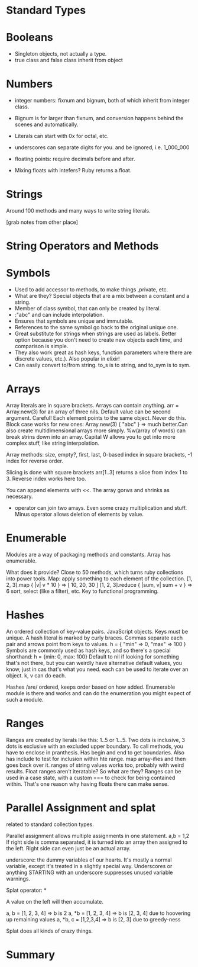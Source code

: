 # Standard Types

# Booleans

* Singleton objects, not actually a type.
* true class and false class inherit from object

# Numbers

* integer numbers: fixnum and bignum, both of which inherit from integer class.
* Bignum is for larger than fixnum, and conversion happens behind the scenes and automatically.
* Literals can start with 0x for octal, etc.
* underscores can separate digits for you. and be ignored, i.e. 1_000_000

* floating points: require decimals before and after.
* Mixing floats with intefers? Ruby returns a float.

# Strings

Around 100 methods and many ways to write string literals.

[grab notes from other place]

# String Operators and Methods

# Symbols

* Used to add accessor to methods, to make things ,private, etc.
* What are they? Special objects that are a mix between a constant and a string.
* Member of class symbol, that can only be created by literal.
* :"abc" and can include interpolation.
* Ensures that symbols are unique and immutable.
* References to the same symbol go back to the original unique one.
* Great substitute for strings when strings are used as labels. Better option because you don't need to create new objects each time, and comparison is simple.
* They also work great as hash keys, function parameters where there are discrete values, etc.). Also popular in elixir!
* Can easily convert to/from string. to_s is to string, and to_sym is to sym.

# Arrays

Array literals are in square brackets. Arrays can contain anything.
arr = Array.new(3) for an array of three nils. Default value can be second argument. Careful! Each element points to the same object. Never do this. Block case works for new ones: Array.new(3) { "abc" } => much better.Can also create multidimensional arrays more simply.
%w(array of words) can break strins down into an array. Capital W allows you to get into more complex stuff, like string interpolation.

Array methods: size, empty?, first, last, 0-based index in square brackets, -1 index for reverse order.

Slicing is done with square brackets arr[1..3] returns a slice from index 1 to 3. Reverse index works here too.

You can append elements with <<. The array gorws and shrinks as necessary.
+ operator can join two arrays. Even some crazy multiplication and stuff. Minus operator allows deletion of elements by value.

# Enumerable

Modules are a way of packaging methods and constants. Array has enumerable.

What does it provide? Close to 50 methods, which turns ruby collections into power tools.
Map: apply something to each element of the collection.
[1, 2, 3].map { |v| v * 10 } => [ 10, 20, 30 ]
[1, 2, 3].reduce { |sum, v| sum + v } => 6
sort, select (like a filter), etc. Key to functional programming.

# Hashes

An ordered collection of key-value pairs. JavaScript objects. Keys must be unique. A hash literal is marked by curly braces. Commas separate each pair and arrows point from keys to values.
h = { "min" => 0, "max" => 100 }
Symbols are commonly used as hash keys, and so there's a special shorthand:
h = {min: 0, max: 100}
Default to nil if looking for something that's not there, but you can weirdly have alternative default values, you know, just in cas that's what you need.
each can be used to iterate over an object. k, v can do each.

Hashes /are/ ordered, keeps order based on how added. Enumerable module is there and works and can do the enumeration you might expect of such a module.

# Ranges

Ranges are created by lierals like this: 1..5 or 1...5. Two dots is inclusive, 3 dots is exclusive with an excluded upper boundary.
To call methods, you have to enclose in pranthesis. Has begin and end to get boundaries. Also has include to test for inclusion within hte range.
map array-ifies and then goes back over it.
ranges of string values works too, probably with weird results.
Float ranges aren't iteratable? So what are they?
Ranges can be used in a case state, with a custom === to check for being contained within. That's one reason why having floats there can make sense.

# Parallel Assignment and splat

related to standard collection types.

Parallel assignment allows multiple assignments in one statement.
a,b = 1,2
If right side is comma separated, it is turned into an array then assigned to the left.
Right side can even just be an actual array.

underscore: the dummy variables of our hearts. It's mostly a normal variable, except it's treated in a slightly special way. Underscores or anything STARTING with an underscore suppresses unused variable warnings.

Splat operator: *

A value on the left will then accumulate.

a, b = [1, 2, 3, 4] => b is 2
a, *b = [1, 2, 3, 4] => b is [2, 3, 4] due to hoovering up remaining values
a, *b, c = [1,2,3,4] => b is [2, 3] due to greedy-ness

Splat does all kinds of crazy things.

# Summary
